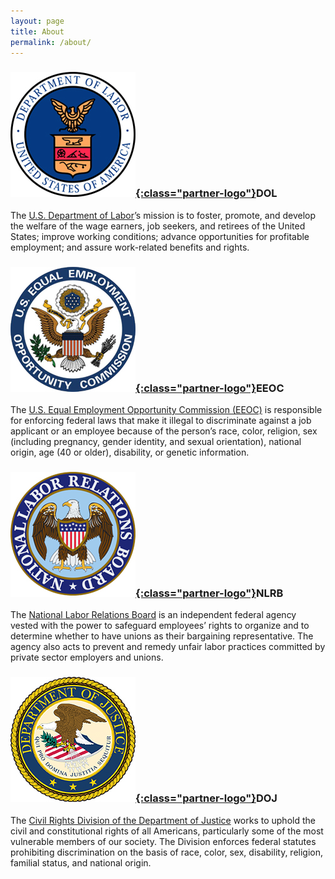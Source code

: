 ```yaml
---
layout: page
title: About
permalink: /about/
---
```


### [![Department of Labor logo](/assets/img/logos/DOL-logo.jpg){:class="partner-logo"}](https://www.dol.gov/)DOL
The [U.S. Department of Labor](https://www.dol.gov/)’s mission is to foster, promote, and develop the welfare of the wage earners, job seekers, and retirees of the United States; improve working conditions; advance opportunities for profitable employment; and assure work-related benefits and rights.

### [![Equal Employment Opportunity Commission logo](/assets/img/logos/EEOC-logo.jpg){:class="partner-logo"}](https://www.eeoc.gov/index.cfm)EEOC
The [U.S. Equal Employment Opportunity Commission (EEOC)](https://www.eeoc.gov/index.cfm) is responsible for enforcing federal laws that make it illegal to discriminate against a job applicant or an employee because of the person’s race, color, religion, sex (including pregnancy, gender identity, and sexual orientation), national origin, age (40 or older), disability, or genetic information.

### [![National Labor Relations Board logo](/assets/img/logos/NLRB-logo.jpg){:class="partner-logo"}](https://www.nlrb.gov/)NLRB
The [National Labor Relations Board](https://www.nlrb.gov/) is an independent federal agency vested with the power to safeguard employees’ rights to organize and to determine whether to have unions as their bargaining representative. The agency also acts to prevent and remedy unfair labor practices committed by private sector employers and unions.

### [![Department of Justice logo](/assets/img/logos/DOJ-logo.jpg){:class="partner-logo"}](https://www.justice.gov/crt/filing-charge)DOJ
The [Civil Rights Division of the Department of Justice](https://www.justice.gov/crt/filing-charge) works to uphold the civil and constitutional rights of all Americans, particularly some of the most vulnerable members of our society. The Division enforces federal statutes prohibiting discrimination on the basis of race, color, sex, disability, religion, familial status, and national origin.
